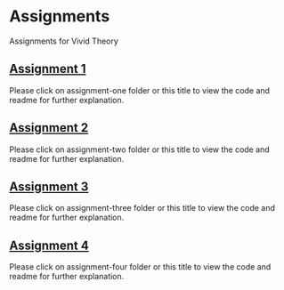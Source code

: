 # Assignments
Assignments for Vivid Theory

## [Assignment 1](https://github.com/rutvikshah28/Assignments/tree/main/assignment-one)
Please click on assignment-one folder or this title to view the code and readme for further explanation.

## [Assignment 2](https://github.com/rutvikshah28/Assignments/tree/main/assignment-two)
Please click on assignment-two folder or this title to view the code and readme for further explanation.

## [Assignment 3](https://github.com/rutvikshah28/Assignments/tree/main/assignment-three)
Please click on assignment-three folder or this title to view the code and readme for further explanation.

## [Assignment 4](https://github.com/rutvikshah28/Assignments/tree/main/assignment-four)
Please click on assignment-four folder or this title to view the code and readme for further explanation. 
